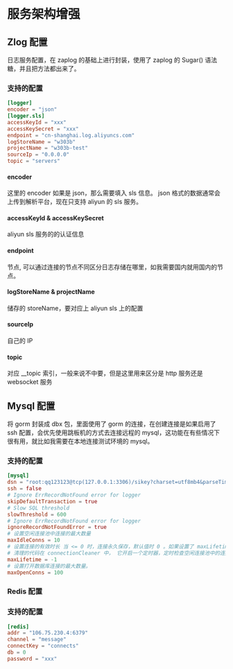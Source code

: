 # 服务架构增强

## Zlog 配置

日志服务配置，在 zaplog 的基础上进行封装，使用了 zaplog 的 Sugar() 语法糖，并且把方法都出来了。

### 支持的配置

```toml
[logger]
encoder = "json"
[logger.sls]
accessKeyId = "xxx"
accessKeySecret = "xxx"
endpoint = "cn-shanghai.log.aliyuncs.com"
logStoreName = "w303b"
projectName = "w303b-test"
sourceIp = "0.0.0.0"
topic = "servers"
```

#### encoder

这里的 encoder 如果是 json，那么需要填入 sls 信息。
json 格式的数据通常会上传到解析平台，现在只支持 aliyun 的 sls 服务。

#### accessKeyId & accessKeySecret

aliyun sls 服务的的认证信息

#### endpoint

节点, 可以通过连接的节点不同区分日志存储在哪里，如我需要国内就用国内的节点。

#### logStoreName & projectName

储存的 storeName，要对应上 aliyun sls 上的配置

#### sourceIp

自己的 IP

#### topic

对应 \_\_topic 索引，一般来说不中要，但是这里用来区分是 http 服务还是 websocket 服务

## Mysql 配置

将 gorm 封装成 dbx 包，里面使用了 gorm 的连接，在创建连接是如果启用了 ssh 配置，会优先使用跳板机的方式去连接远程的 mysql，这功能在有些情况下很有用，就比如我需要在本地连接测试环境的 mysql。

### 支持的配置

```toml
[mysql]
dsn = "root:qq123123@tcp(127.0.0.1:3306)/sikey?charset=utf8mb4&parseTime=true&loc=Local"
ssh = false
# Ignore ErrRecordNotFound error for logger
skipDefaultTransaction = true
# Slow SQL threshold
slowThreshold = 600
# Ignore ErrRecordNotFound error for logger
ignoreRecordNotFoundError = true
# 设置空闲连接池中连接的最大数量
maxIdleConns = 10
# 设置连接的有效时长 当 <= 0 时，连接永久保存，默认值时 0 。如果设置了 maxLifetime 会开启连接自动清理，
# 清理的代码在 connectionCleaner 中， 它开启一个定时器，定时检查空闲连接池中的连接，超期的关闭连接。
maxLifetime = -1
# 设置打开数据库连接的最大数量。
maxOpenConns = 100
```

### Redis 配置

### 支持的配置

```toml
[redis]
addr = "106.75.230.4:6379"
channel = "message"
connectKey = "connects"
db = 0
password = "xxx"
```
